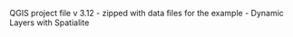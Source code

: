 QGIS project file v 3.12 - zipped with data files for the example - Dynamic Layers with Spatialite
 
